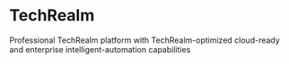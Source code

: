 # TechRealm
Professional TechRealm platform with TechRealm-optimized cloud-ready and enterprise intelligent-automation capabilities
